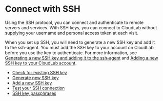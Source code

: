 # Connect with SSH 

Using the SSH protocol, you can connect and authenticate to remote servers and services. With SSH keys, you can connect to CloudLab without supplying your username and personal access token at each visit.

When you set up SSH, you will need to generate a new SSH key and add it to the ssh-agent. You must add the SSH key to your account on CloudLab before you use the key to authenticate. For more information, see [Generating a new SSH key and adding it to the ssh-agent](generate-macos.md) and [Adding a new SSH key to your CloudLab account](add-cloudlab-macos.md).

- [Check for existing SSH key](existing-macos.md)
- [Generate new SSH key](generate-macos.md)
- [Add a new SSH key](add-cloudlab-macos.md)
- [Test your SSH connection](test-macos.md)
- [SSH key passphrases](passphrases-macos.md)